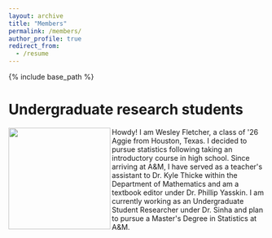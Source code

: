 ```yaml
---
layout: archive
title: "Members"
permalink: /members/
author_profile: true
redirect_from:
  - /resume
---
```


{% include base_path %}

**Undergraduate research students**
=====

<img src="http://samiransinha.github.io/images/students/Wesley_picture.jpg" align="left" width="200px"/>
Howdy! I am Wesley Fletcher, a class of '26 Aggie from Houston, Texas. I decided to pursue statistics following taking an introductory course in high school. Since arriving at A&M, I have served as a teacher's assistant to Dr. Kyle Thicke within the Department of Mathematics and am a textbook editor under Dr. Phillip Yasskin. I am currently working as an Undergraduate Student Researcher under Dr. Sinha and plan to pursue a Master's Degree in Statistics at A&M.


<br clear="left"/>

<!--<a href="http://samiransinha.github.io/images/students/Wesley_picture.jpg">Wesley Fletcher</a>.-->
